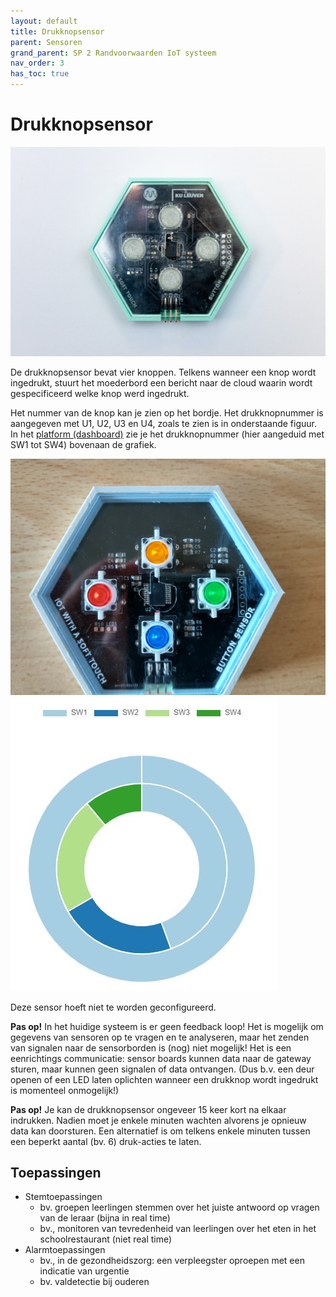 ```yaml
---
layout: default
title: Drukknopsensor
parent: Sensoren
grand_parent: SP 2 Randvoorwaarden IoT systeem
nav_order: 3
has_toc: true
---
```


# Drukknopsensor

![](./../../assets/images/button-sensor.jpg)

De drukknopsensor bevat vier knoppen.
Telkens wanneer een knop wordt ingedrukt, stuurt het moederbord een bericht naar de cloud waarin wordt gespecificeerd welke knop werd ingedrukt.

Het nummer van de knop kan je zien op het bordje. Het drukknopnummer is aangegeven met U1, U2, U3 en U4, zoals te zien is in onderstaande figuur. In het [platform (dashboard)](./../../SP5/Platform/platform.md) zie je het drukknopnummer (hier aangeduid met SW1 tot SW4) bovenaan de grafiek.

![](./../../assets/images/button-sensor-name.jpg)
![](./../../assets/images/button-platform.jpg)

Deze sensor hoeft niet te worden geconfigureerd.

__Pas op!__ In het huidige systeem is er geen feedback loop! Het is mogelijk om gegevens van sensoren op te vragen en te analyseren, maar het zenden van signalen naar de sensorborden is (nog) niet mogelijk! Het is een eenrichtings communicatie: sensor boards kunnen data naar de gateway sturen, maar kunnen geen signalen of data ontvangen. (Dus b.v. een deur openen of een LED laten oplichten wanneer een drukknop wordt ingedrukt is momenteel onmogelijk!)

__Pas op!__ Je kan de drukknopsensor ongeveer 15 keer kort na elkaar indrukken. Nadien moet je enkele minuten wachten alvorens je opnieuw data kan doorsturen. Een alternatief is om telkens enkele minuten tussen een beperkt aantal (bv. 6) druk-acties te laten. 



## Toepassingen
- Stemtoepassingen
	* bv. groepen leerlingen stemmen over het juiste antwoord op vragen van de leraar (bijna in real time)
	* bv., monitoren van tevredenheid van leerlingen over het eten in het schoolrestaurant (niet real time)
- Alarmtoepassingen
	* bv., in de gezondheidszorg: een verpleegster oproepen met een indicatie van urgentie
	* bv. valdetectie bij ouderen
